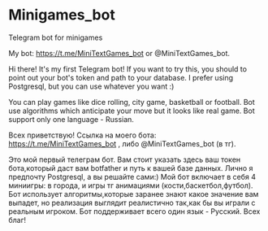 # Minigames_bot
Telegram bot for minigames

My bot: https://t.me/MiniTextGames_bot or @MiniTextGames_bot.

Hi there! It's my first Telegram bot! If you want to try this, you should to point out your bot's token and path to your database. I prefer using Postgresql, but you can use whatever you want :)

You can play games like dice rolling, city game, basketball or football. Bot use algorithms which anticipate your move but it looks like real game. Bot support only one language - Russian.

Всех приветствую! Ссылка на моего бота: https://t.me/MiniTextGames_bot , либо @MiniTextGames_bot (в тг).

Это мой первый телеграм бот. Вам стоит указать здесь ваш токен бота,который даст вам botfather и путь к вашей базе данных. Лично я предпочту Postgresql, а вы решайте сами:) Мой бот включает в себя 4 миниигры: в города, и игры тг анимациями (кости,баскетбол,футбол). Бот использует алгоритмы,которые заранее знают какое значение вам выпадет, но реализация выглядит реалистично так,как бы вы играли с реальным игроком. Бот поддерживает всего один язык - Русский. Всех благ!
